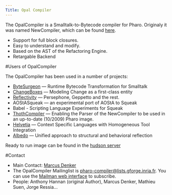 ```yaml
---
Title: Opal Compiler
---
```


The OpalCompiler is a Smalltalk-to-Bytecode compiler for Pharo. Originaly it was named NewCompiler, which can be found [here](%base_url%/research/newcompiler).

-  Support for full block closures.
-  Easy to understand and modify.
-  Based on the AST of the Refactoring Engine.
-  Retargable Backend

#Users of OpalCompiler

 The OpalCompiler has been used in a number of projects: 

-  [ByteSurgeon](%base_url%/research/bytesurgeon) &mdash; Runtime Bytecode Transformation for Smalltalk
-  [ChangeBoxes](%base_url%/research/changeboxes) &mdash; Modeling Change as a first-class entity
-  [Reflectivity](%base_url%/research/reflectivity) &mdash; Persephone, Geppetto and the rest.
-  AOStASqueak &mdash; an experimental port of AOStA to Squeak
-  Babel - Scripting Language Experiments for Squeak
-  [ThothCompiler](http://smalltalkthoughts.blogspot.com/2009/09/introducing-thothcompiler.html) &mdash; Enabling the Parser of the NewCompiler to be used in an up-to-date (10/2009) Pharo image.
-  [Helvetia](%base_url%/research/helvetia) &mdash; Context Specific Languages with Homogeneous Tool Integration
-  [Albedo](%base_url%/research/Albedo) &mdash; Unified approach to structural and behavioral reflection

Ready to run image can be found in the [hudson server](http://hudson.lukas-renggli.ch/job/OpalCompiler/)


#Contact

- Main Contact: [Marcus Denker](http://marcusdenker.de/) 
- The OpalCompiler Mailinglist is pharo-compiler@lists.gforge.inria.fr. You can use the <a href= "http://lists.gforge.inria.fr/cgi-bin/mailman/listinfo/pharo-compiler">Mailman web interface</a> to subscribe. 
-  People: Anthony Hannan (original Author), Marcus Denker, Mathieu Suen, Jorge Ressia... 

